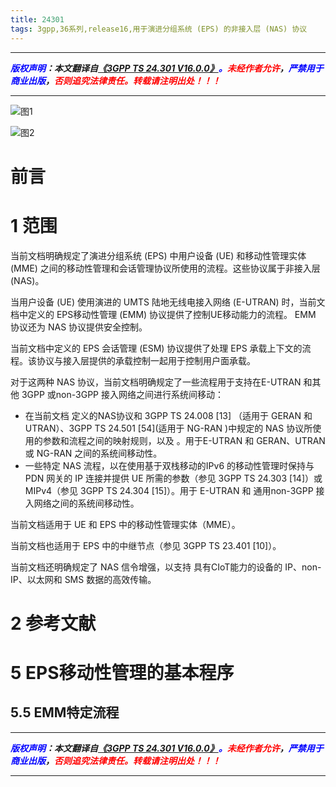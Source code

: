 ```yaml
---
title: 24301
tags: 3gpp,36系列,release16,用于演进分组系统 (EPS) 的非接入层 (NAS) 协议
---
```



------

***<font color=blue>版权声明</font>：本文翻译自<font color=blue>[《3GPP TS 24.301 V16.0.0》](https://www.3gpp.org/ftp/Specs/2021-06/Rel-16/24_series/24301-g80.zip)。</font><font color=red>未经作者允许</font>，<font color=blue>严禁用于商业出版</font>，<font color=red>否则追究法律责任。转载请注明出处！！！</font>***

------

![图1](https://gitee.com/liao20081228/blog_pictures/raw/master/36413/图1.PNG#pic_center)

![图2](https://gitee.com/liao20081228/blog_pictures/raw/master/36413/图2.PNG#pic_center)

# 前言
# 1 范围
当前文档明确规定了演进分组系统 (EPS) 中用户设备 (UE) 和移动性管理实体 (MME) 之间的移动性管理和会话管理协议所使用的流程。这些协议属于非接入层 (NAS)。

当用户设备 (UE) 使用演进的 UMTS 陆地无线电接入网络 (E-UTRAN) 时，当前文档中定义的 EPS移动性管理 (EMM) 协议提供了控制UE移动能力的流程。 EMM 协议还为 NAS 协议提供安全控制。

当前文档中定义的 EPS 会话管理 (ESM) 协议提供了处理 EPS 承载上下文的流程。该协议与接入层提供的承载控制一起用于控制用户面承载。

对于这两种 NAS 协议，当前文档明确规定了一些流程用于支持在E-UTRAN 和其他 3GPP 或non-3GPP 接入网络之间进行系统间移动：
* 在当前文档 定义的NAS协议和 3GPP TS 24.008 \[13] （适用于 GERAN 和 UTRAN）、3GPP TS 24.501 [54](适用于 NG-RAN )中规定的 NAS 协议所使用的参数和流程之间的映射规则，以及 。用于E-UTRAN 和 GERAN、UTRAN 或 NG-RAN 之间的系统间移动性。
* 一些特定 NAS 流程，以在使用基于双栈移动的IPv6 的移动性管理时保持与 PDN 网关的 IP 连接并提供 UE 所需的参数（参见 3GPP TS 24.303 \[14]）或 MIPv4（参见 3GPP TS 24.304 \[15]）。用于 E-UTRAN 和 通用non-3GPP 接入网络之间的系统间移动性。

当前文档适用于 UE 和 EPS 中的移动性管理实体（MME）。

当前文档也适用于 EPS 中的中继节点（参见 3GPP TS 23.401 \[10]）。

当前文档还明确规定了 NAS 信令增强，以支持 具有CIoT能力的设备的 IP、non-IP、以太网和 SMS 数据的高效传输。





# 2 参考文献

# 5 EPS移动性管理的基本程序
## 5.5 EMM特定流程

------

***<font color=blue>版权声明</font>：本文翻译自<font color=blue>[《3GPP TS 24.301 V16.0.0》](https://www.3gpp.org/ftp/Specs/2021-06/Rel-16/24_series/24301-g80.zip)。</font><font color=red>未经作者允许</font>，<font color=blue>严禁用于商业出版</font>，<font color=red>否则追究法律责任。转载请注明出处！！！</font>***

------